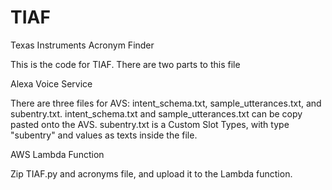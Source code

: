 # TIAF
Texas Instruments Acronym Finder

This is the code for TIAF. There are two parts to this file

Alexa Voice Service

There are three files for AVS: intent_schema.txt, sample_utterances.txt, and subentry.txt.
intent_schema.txt and sample_utterances.txt can be copy pasted onto the AVS.
subentry.txt is a Custom Slot Types, with type "subentry" and values as texts inside the file.

AWS Lambda Function

Zip TIAF.py and acronyms file, and upload it to the Lambda function.
